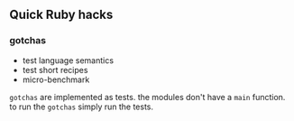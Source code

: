 ## Quick Ruby hacks

### gotchas
* test language semantics
* test short recipes
* micro-benchmark

`gotchas` are implemented as tests.
the modules don't have a `main` function.
to run the `gotchas` simply run the tests.
